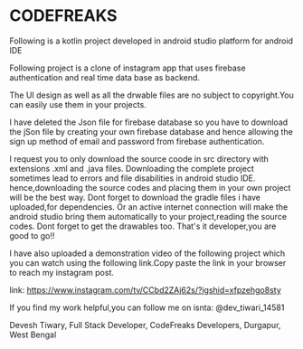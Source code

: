 # CODEFREAKS
Following is a kotlin project developed in android studio platform for android IDE


Following project is a clone of instagram app that uses firebase authentication and real time data base as backend.

The UI design as well as all the drwable files are no subject to copyright.You can easily use them in your projects.

I have deleted the Json file for firebase database so you have to download the jSon file by creating your own firebase database and hence allowing the sign up method of email and password from firebase authentication.

I request you to only download the source coode in src directory with extensions .xml and .java files. Downloading the complete project sometimes lead to errors and file disabilities in android studio IDE. hence,downloading the source codes and placing them in your own project will be the best way. Dont forget to download the gradle files i have uploaded,for dependencies. Or an active internet connection will make the android studio bring them automatically to your project,reading the source codes. Dont forget to get the drawables too. That's it developer,you are good to go!!

I have also uploaded a demonstration video of the following project which you can watch using the following link.Copy paste the link in your browser to reach my instagram post.

link:
https://www.instagram.com/tv/CCbd2ZAj62s/?igshid=xfpzehgo8sty



If you find my work helpful,you can follow me on isnta: @dev_tiwari_14581

Devesh Tiwary, Full Stack Developer, CodeFreaks Developers, Durgapur, West Bengal
